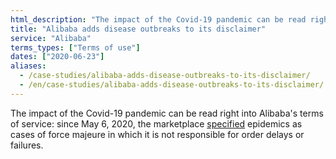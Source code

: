 ```yaml
---
html_description: "The impact of the Covid-19 pandemic can be read right into Alibaba's terms of service: since May 6, 2020, the marketplace specified epidemics as cases of force majeure in which it is not responsible for order delays or failures."
title: "Alibaba adds disease outbreaks to its disclaimer"
service: "Alibaba"
terms_types: ["Terms of use"]
dates: ["2020-06-23"]
aliases:
  - /case-studies/alibaba-adds-disease-outbreaks-to-its-disclaimer/
  - /en/case-studies/alibaba-adds-disease-outbreaks-to-its-disclaimer/
---
```


The impact of the Covid-19 pandemic can be read right into Alibaba's terms of service: since May 6, 2020, the marketplace <a target="_blank" rel="noopener" href="https://github.com/ambanum/CGUs-data/commit/37503cb23">specified</a> epidemics as cases of force majeure in which it is not responsible for order delays or failures.
